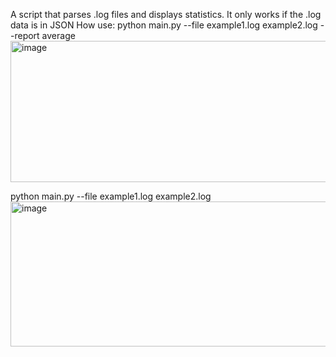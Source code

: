 A script that parses .log files and displays statistics. It only works if the .log data is in JSON
How use:
python main.py --file example1.log example2.log --report average 
<img width="1327" height="226" alt="image" src="https://github.com/user-attachments/assets/60615d19-b70b-4eb9-87b0-5be8830c924f" />


python main.py --file example1.log example2.log
<img width="1138" height="232" alt="image" src="https://github.com/user-attachments/assets/013a5292-4495-4e81-9ae4-26304a02cb90" />
